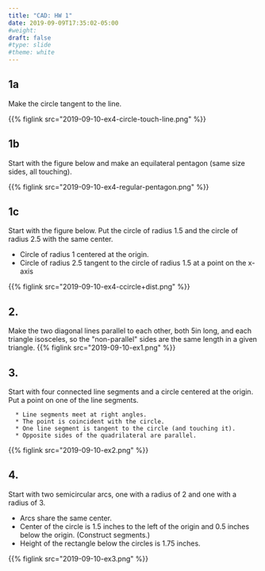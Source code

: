 ```yaml
---
title: "CAD: HW 1"
date: 2019-09-09T17:35:02-05:00
#weight: 
draft: false
#type: slide
#theme: white
---
```


## 1a

Make the circle tangent to the line.

{{% figlink src="2019-09-10-ex4-circle-touch-line.png" %}}

## 1b

Start with the figure below and make an equilateral pentagon (same
size sides, all touching).

{{% figlink src="2019-09-10-ex4-regular-pentagon.png" %}}

## 1c

Start with the figure below. Put the circle of radius 1.5 and the
circle of radius 2.5 with the same center. 

* Circle of radius 1 centered at the origin. 
* Circle of radius 2.5 tangent to the circle of radius 1.5 at a point
on the x-axis

{{% figlink src="2019-09-10-ex4-ccircle+dist.png" %}}


## 2. 

Make the two diagonal lines parallel to each
 other, both 5in long, and each triangle isosceles, so the
 "non-parallel" sides are the same length in a given triangle.
     {{% figlink src="2019-09-10-ex1.png" %}}

## 3.

Start with four connected line segments and a circle centered at
  the origin. Put a point on one of the line segments.
  
      * Line segments meet at right angles. 
      * The point is coincident with the circle. 
      * One line segment is tangent to the circle (and touching it).
      * Opposite sides of the quadrilateral are parallel.

  {{% figlink src="2019-09-10-ex2.png" %}}

## 4.

Start with two semicircular arcs, one with a radius of 2 and one
  with a radius of 3. 
  
  * Arcs share the same center.
  * Center of the circle is 1.5 inches to the left of the origin and
    0.5 inches below the origin. (Construct segments.)
  * Height of the rectangle below the circles is 1.75 inches.
  
  {{% figlink src="2019-09-10-ex3.png" %}}
